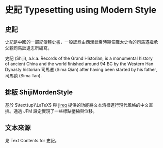 # 史記 Typesetting using Modern Style

## 史記

史記是中國的一部紀傳體史書，一般認爲由西漢武帝時期任職太史令的司馬遷繼承父親司馬談遺志所編寫。

史記 (Shiji), a.k.a. Records of the Grand Historian, is a monumental history of ancient China and the world finished around 94 BC by the Western Han Dynasty historian 司馬遷 (Sima Qian) after having been started by his father, 司馬談 (Sima Tan).

## 排版 ShijiMordenStyle

基於 $\text{up}\LaTeX$ 與 [jlreq](https://github.com/abenori/jlreq) 提供的功能將文本清樣進行現代風格的中文直排。通過 JFM 設定實現了一些標點壓縮與位移。

## 文本來源

見 Text Contents for 史記。
